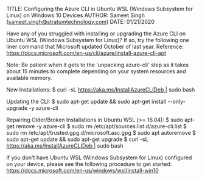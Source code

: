 TITLE: Configuring the Azure CLI in Ubuntu WSL (Windows Subsystem for Linux) on Windows 10 Devices
AUTHOR: Sameet Singh (sameet.singh@stratumtechnology.com)
DATE: 01/21/2020

Have any of you struggled with installing or upgrading the Azure CLI on Ubuntu WSL (Windows Subsystem for Linux)? If so, try the following one liner command that Microsoft updated October of last year. Reference: https://docs.microsoft.com/en-us/cli/azure/install-azure-cli-apt

Note: Be patient when it gets to the 'unpacking azure-cli' step as it takes about 15 minutes to complete depending on your system resources and available memory.

New Installations:
$ curl -sL https://aka.ms/InstallAzureCLIDeb | sudo bash

Updating the CLI:
$ sudo apt-get update && sudo apt-get install --only-upgrade -y azure-cli

Repairing Older/Broken Installations in Ubuntu WSL (>= 16.04):
$ sudo apt-get remove -y azure-cli
$ sudo rm /etc/apt/sources.list.d/azure-cli.list
$ sudo rm /etc/apt/trusted.gpg.d/microsoft.asc.gpg
$ sudo apt autoremove
$ sudo apt-get update && sudo apt-get upgrade
$ curl -sL https://aka.ms/InstallAzureCLIDeb | sudo bash

If you don't have Ubuntu WSL (Windows Subsystem for Linux) configured on your device, please see the following procedure to get started:
https://docs.microsoft.com/en-us/windows/wsl/install-win10
